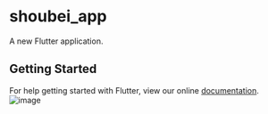 # shoubei_app

A new Flutter application.

## Getting Started

For help getting started with Flutter, view our online
[documentation](https://flutter.io/).
![image](https://s2.aconvert.com/convert/p3r68-cdx67/tb992-lzboj.gif) 
